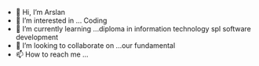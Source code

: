 - 👋 Hi, I’m Arslan
- 👀 I’m interested in ... Coding
- 🌱 I’m currently learning ...diploma in information technology spl software development
- 💞️ I’m looking to collaborate on ...our fundamental
- 📫 How to reach me ...

<!---
LikerArslankhan/LikerArslankhan is a ✨ special ✨ repository because its `README.md` (this file) appears on your GitHub profile.
You can click the Preview link to take a look at your changes.
--->
